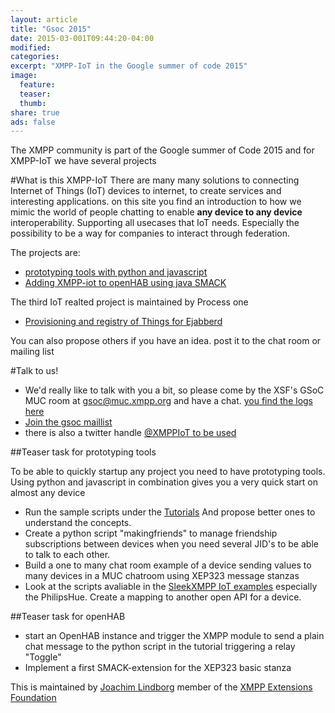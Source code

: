 ```yaml
---
layout: article
title: "Gsoc 2015"
date: 2015-03-001T09:44:20-04:00
modified:
categories: 
excerpt: "XMPP-IoT in the Google summer of code 2015"
image:
  feature:
  teaser:
  thumb:
share: true
ads: false
---
```


The XMPP community is part of the Google summer of Code 2015 and for XMPP-IoT we have several projects

#What is this XMPP-IoT
There are many many solutions to connecting Internet of Things (IoT) devices to internet, to create services and interesting applications. on this site you find an introduction to how we mimic the world of people chatting to enable **any device to any device** interoperability. Supporting all usecases that IoT needs. Especially the possibility to be a way for companies to interact through federation.

The projects are:

* [prototyping tools with python and javascript](http://wiki.xmpp.org/web/Summer_of_Code_2015#Prototyping_tools.2C_for_Internet_of_Things_Using_SleekXMPP_and_Web)
* [Adding XMPP-iot to openHAB using java SMACK](http://wiki.xmpp.org/web/Summer_of_Code_2015#Adding_XMPP-IoT_to_the_openHAB_smarthome_project_using_Smack)

The third IoT realted project is maintained by Process one

* [Provisioning and registry of Things for Ejabberd](http://wiki.xmpp.org/web/Summer_of_Code_2015#Provisioning_and_registry_of_Things_.28IoT.29_for_ejabberd)

You can also propose others if you have an idea. post it to the chat room or mailing list

#Talk to us!

- We'd really like to talk with you a bit, so please come by the XSF's GSoC MUC room at gsoc@muc.xmpp.org and have a chat. [you find the logs here]( http://logs.xmpp.org/gsoc)
-  [Join the gsoc maillist]( http://mail.jabber.org/mailman/listinfo/gsoc)
- there is also a twitter handle [@XMPPIoT to be used](https://twitter.com/XMPPIoT)

##Teaser task for prototyping tools

To be able to quickly startup any project you need to have prototyping tools. Using python and javascript in combination gives you a very quick start on almost any device

* Run the sample scripts under the [Tutorials](http://xmpp-iot.github.io/tutorials/) And propose better ones to understand the concepts.
* Create a python script "makingfriends" to manage friendship subscriptions between devices when you need several JID's to be able to talk to each other.
* Build a one to many chat room example of a device sending values to many devices in a MUC chatroom using XEP323 message stanzas
* Look at the scripts avaliable in the [SleekXMPP IoT examples](https://github.com/joachimlindborg/SleekXMPP/tree/xep_0323_325/examples/IoT) especially the PhilipsHue. Create a mapping to another open API for a device.


##Teaser task for openHAB

* start an OpenHAB instance and trigger the XMPP module to send a plain chat message to the python script in the tutorial triggering a relay "Toggle"
* Implement a first SMACK-extension for the XEP323 basic stanza  

This is maintained by [Joachim Lindborg](http://lsys.se/)  member of the  [XMPP Extensions Foundation](http://xmpp.org/about-xmpp/xsf/xsf-member-list/)
